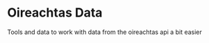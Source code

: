 Oireachtas Data
===============

Tools and data to work with data from the oireachtas api a bit easier
